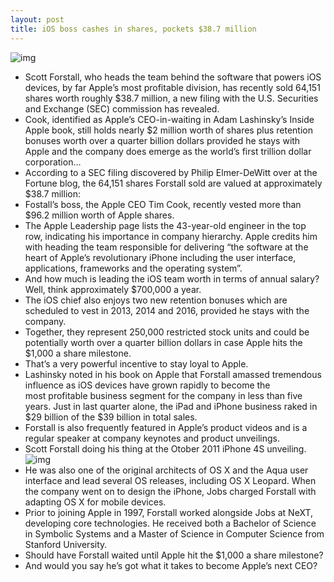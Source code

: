 ```yaml
---
layout: post
title: iOS boss cashes in shares, pockets $38.7 million
---
```

![img](http://media.idownloadblog.com/wp-content/uploads/2012/05/Scott-Forstall-faceshot-medium.jpg)
* Scott Forstall, who heads the team behind the software that powers iOS devices, by far Apple’s most profitable division, has recently sold 64,151 shares worth roughly $38.7 million, a new filing with the U.S. Securities and Exchange (SEC) commission has revealed.
* Cook, identified as Apple’s CEO-in-waiting in Adam Lashinsky’s Inside Apple book, still holds nearly $2 million worth of shares plus retention bonuses worth over a quarter billion dollars provided he stays with Apple and the company does emerge as the world’s first trillion dollar corporation…
* According to a SEC filing discovered by Philip Elmer-DeWitt over at the Fortune blog, the 64,151 shares Forstall sold are valued at approximately $38.7 million:
* Fostall’s boss, the Apple CEO Tim Cook, recently vested more than $96.2 million worth of Apple shares.
* The Apple Leadership page lists the 43-year-old engineer in the top row, indicating his importance in company hierarchy. Apple credits him with heading the team responsible for delivering “the software at the heart of Apple’s revolutionary iPhone including the user interface, applications, frameworks and the operating system”.
* And how much is leading the iOS team worth in terms of annual salary? Well, think approximately $700,000 a year.
* The iOS chief also enjoys two new retention bonuses which are scheduled to vest in 2013, 2014 and 2016, provided he stays with the company.
* Together, they represent 250,000 restricted stock units and could be potentially worth over a quarter billion dollars in case Apple hits the $1,000 a share milestone.
* That’s a very powerful incentive to stay loyal to Apple.
* Lashinsky noted in his book on Apple that Forstall amassed tremendous influence as iOS devices have grown rapidly to become the most profitable business segment for the company in less than five years. Just in last quarter alone, the iPad and iPhone business raked in $29 billion of the $39 billion in total sales.
* Forstall is also frequently featured in Apple’s product videos and is a regular speaker at company keynotes and product unveilings.
* Scott Forstall doing his thing at the Otober 2011 iPhone 4S unveiling.
![img](http://media.idownloadblog.com/wp-content/uploads/2012/05/Apple-event-20111004-iPhone-4S-introduction-Scott-Forstall-hands-it-over-to-Eddy-Cue.jpg)
* He was also one of the original architects of OS X and the Aqua user interface and lead several OS releases, including OS X Leopard. When the company went on to design the iPhone, Jobs charged Forstall with adapting OS X for mobile devices.
* Prior to joining Apple in 1997, Forstall worked alongside Jobs at NeXT, developing core technologies. He received both a Bachelor of Science in Symbolic Systems and a Master of Science in Computer Science from Stanford University.
* Should have Forstall waited until Apple hit the $1,000 a share milestone?
* And would you say he’s got what it takes to become Apple’s next CEO?

